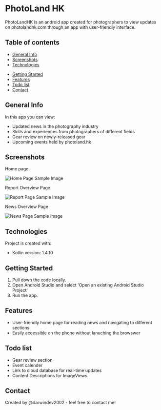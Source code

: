 # PhotoLand HK

PhotoLandHK is an android app created for photographers to view updates on photolandhk.com through an app with user-friendly interface.

## Table of contents
* [General Info](#general-info)
* [Screenshots](#screenshots)
* [Technologies](#technologies)
<!-- * [Implemented Open-source Library](#implemented-open-source-library) --->
* [Getting Started](#getting-started)
* [Features](#features)
* [Todo list](#todo-list)
* [Contact](#contact)

## General Info
In this app you can view:
* Updated news in the photography industry
* Skills and experiences from photographers of different fields
* Gear review on newly-released gear
* Upcoming events held by photoland.hk

## Screenshots
Home page

![Home Page Sample Image](images/homePageSample.png)

Report Overview Page

![Report Page Sample Image](images/reportPageSample.png)

News Overview Page

![News Page Sample Image](images/newsPageSample.png)
	
## Technologies
Project is created with:
* Kotlin version: 1.4.10

<!-- ## Implemented Open-source Library
Project has implemented:
* CarouselView from https://github.com/sayyam/carouselview --->
	
## Getting Started
1.  Pull down the code locally.
2.  Open Android Studio and select 'Open an existing Android Studio Project'
3.  Run the app.

## Features
* User-friendly home page for reading news and navigating to different sections
* Easily accessible on the phone without lanuching the browswer

## Todo list
* Gear review section
* Event calender
* Link to cloud database for real-time updates
* Content Descriptions for ImageViews

## Contact
Created by @darwindev2002 - feel free to contact me!
